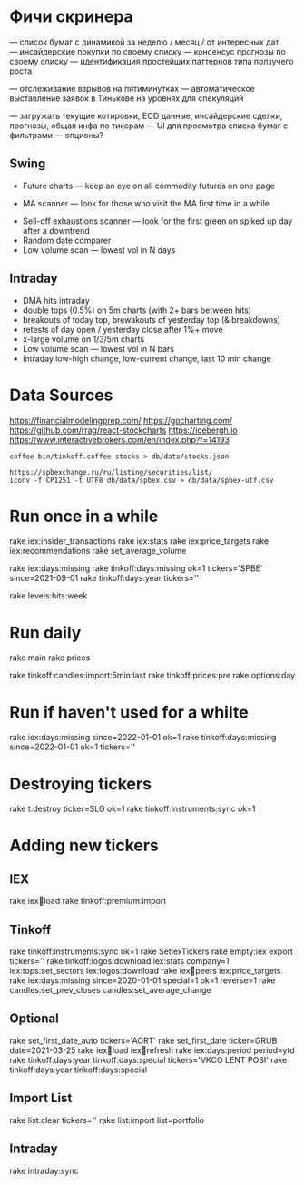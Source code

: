 # Фичи скринера
— список бумаг с динамикой за неделю / месяц / от интересных дат
— инсайдерские покупки по своему списку
— консенсус прогнозы по своему списку
— идентификация простейших паттернов типа ползучего роста

— отслеживание взрывов на пятиминутках
— автоматическое выставление заявок в Тинькове на уровнях для спекуляций

— загружать текущие котировки, EOD данные, инсайдерские сделки, прогнозы, общая инфа по тикерам
— UI для просмотра списка бумаг с фильтрами
— опционы?

## Swing
* Future charts — keep an eye on all commodity futures on one page
+ MA scanner — look for those who visit the MA first time in a while
* Sell-off exhaustions scanner — look for the first green on spiked up day after a downtrend
* Random date comparer
* Low volume scan — lowest vol in N days

## Intraday
* DMA hits intraday
* double tops (0.5%) on 5m charts (with 2+ bars between hits)
* breakouts of today top, brewakouts of yesterday top (& breakdowns)
* retests of day open / yesterday close after 1%+ move
* x-large volume on 1/3/5m charts
* Low volume scan — lowest vol in N bars
* intraday low-high change, low-current change, last 10 min change


# Data Sources

https://financialmodelingprep.com/
https://gocharting.com/
https://github.com/rrag/react-stockcharts
https://icebergh.io
https://www.interactivebrokers.com/en/index.php?f=14193

    coffee bin/tinkoff.coffee stocks > db/data/stocks.json

    https://spbexchange.ru/ru/listing/securities/list/
    iconv -f CP1251 -t UTF8 db/data/spbex.csv > db/data/spbex-utf.csv


# Run once in a while

rake iex:insider_transactions
rake iex:stats
rake iex:price_targets
rake iex:recommendations
rake set_average_volume

rake iex:days:missing
rake tinkoff:days:missing ok=1 tickers='SPBE' since=2021-09-01
rake tinkoff:days:year tickers=''

rake levels:hits:week

# Run daily
rake main
rake prices

rake tinkoff:candles:import:5min:last
rake tinkoff:prices:pre
rake options:day


# Run if haven't used for a whilte
rake     iex:days:missing since=2022-01-01 ok=1
rake tinkoff:days:missing since=2022-01-01 ok=1 tickers=''

# Destroying tickers

rake t:destroy ticker=SLG ok=1
rake tinkoff:instruments:sync ok=1


# Adding new tickers

## IEX
rake iex:symbols:load
rake tinkoff:premium:import

## Tinkoff
rake tinkoff:instruments:sync ok=1
rake SetIexTickers
rake empty:iex
export tickers=''
rake tinkoff:logos:download iex:stats company=1 iex:tops:set_sectors iex:logos:download 
rake iex:symbols:peers iex:price_targets
rake iex:days:missing since=2020-01-01 special=1 ok=1 reverse=1
rake candles:set_prev_closes candles:set_average_change


## Optional
rake set_first_date_auto tickers='AORT'
rake set_first_date ticker=GRUB date=2021-03-25
rake iex:symbols:load iex:symbols:refresh
rake iex:days:period period=ytd
rake tinkoff:days:year tinkoff:days:special tickers='VKCO LENT POSI'
rake tinkoff:days:year tinkoff:days:special

## Import List
rake list:clear tickers=''
rake list:import list=portfolio


## Intraday

rake intraday:sync
